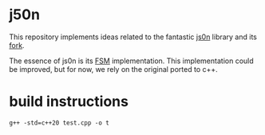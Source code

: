 # j50n
This repository implements ideas related to the fantastic [js0n](https://github.com/quartzjer/js0n) library and its [fork](https://github.com/nigoroll/js0n/tree/pr_case).

The essence of js0n is its [FSM](https://en.wikipedia.org/wiki/Finite-state_machine)  implementation. This implementation could be improved, but for now, we rely on the original ported to c++.
# build instructions
``g++ -std=c++20 test.cpp -o t``
